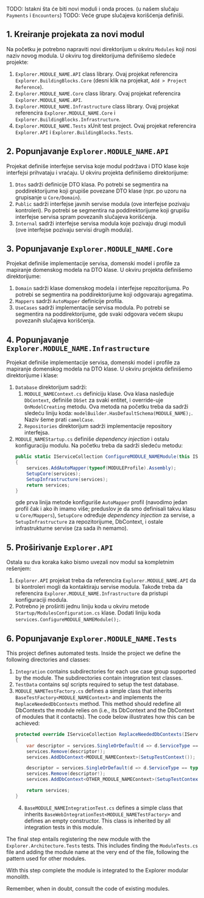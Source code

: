 TODO: Istakni šta će biti novi moduli i onda proces. (u našem slučaju `Payments` i `Encounters`)
TODO: Veće grupe slučajeva korišćenja definiši.

## 1. Kreiranje projekata za novi modul
Na početku je potrebno napraviti novi direktorijum u okviru `Modules` koji nosi naziv novog modula. U okviru tog direktorijuma definišemo sledeće projekte:
1. `Explorer.MODULE_NAME.API` class library. Ovaj projekat referencira `Explorer.BuildingBlocks.Core` (desni klik na projekat, `Add > Project Reference`).
2. `Explorer.MODULE_NAME.Core` class library. Ovaj projekat referencira `Explorer.MODULE_NAME.API`.
3. `Explorer.MODULE_NAME.Infrastructure` class library. Ovaj projekat referencira `Explorer.MODULE_NAME.Core` i `Explorer.BuildingBlocks.Infrastructure`.
4. `Explorer.MODULE_NAME.Tests` xUnit test project. Ovaj projekat referencira `Explorer.API` i `Explorer.BuildingBlocks.Tests`.

## 2. Popunjavanje `Explorer.MODULE_NAME.API`
Projekat definiše interfejse servisa koje modul podržava i DTO klase koje interfejsi prihvataju i vraćaju. U okviru projekta definišemo direktorijume:
1. `Dtos` sadrži definicije DTO klasa. Po potrebi se segmentira na poddirektorijume koji grupiše povezane DTO klase (npr. po uzoru na grupisanje u `Core/Domain`).
2. `Public` sadrži interfejse javnih servise modula (ove interfejse pozivaju kontroleri). Po potrebi se segmentira na poddirektorijume koji grupišu interfejse servisa spram povezanih slučajeva korišćenja.
3. `Internal` sadrži interfejse servisa modula koje pozivaju drugi moduli (ove interfejse pozivaju servisi drugih modula).

## 3. Popunjavanje `Explorer.MODULE_NAME.Core`
Projekat definiše implementacije servisa, domenski model i profile za mapiranje domenskog modela na DTO klase. U okviru projekta definišemo direktorijume:
1. `Domain` sadrži klase domenskog modela i interfejse repozitorijuma. Po potrebi se segmentira na poddirektorijume koji odgovaraju agregatima.
2. `Mappers` sadrži `AutoMapper` definicije profila.
3. `UseCases` sadrži implementacije servisa modula. Po potrebi se segmentira na poddirektorijume, gde svaki odgovara većem skupu povezanih slučajeva korišćenja.

## 4. Popunjavanje `Explorer.MODULE_NAME.Infrastructure`
Projekat definiše implementacije servisa, domenski model i profile za mapiranje domenskog modela na DTO klase. U okviru projekta definišemo direktorijume i klase:
1. `Database` direktorijum sadrži:
   1. `MODULE_NAMEContext.cs` definiciju klase. Ova klasa nasleđuje `DbContext`, definiše `DbSet` za svaki entitet, i override-uje `OnModelCreating` metodu. Ova metoda na početku treba da sadrži sledeću liniju koda: `modelBuilder.HasDefaultSchema(MODULE_NAME);`. Naziv šeme prati `camelCase`.
   2. `Repositories` direktorijum sadrži implementacije repository interfejsa.
2. `MODULE_NAMEStartup.cs` definiše _dependency injection_ i ostalu konfiguraciju modulu. Na početku treba da sadrži sledeću metodu:
   ```csharp
   public static IServiceCollection ConfigureMODULE_NAMEModule(this IServiceCollection services)
   {
       services.AddAutoMapper(typeof(MODULEProfile).Assembly);
       SetupCore(services);
       SetupInfrastructure(services);
       return services;
   }
   ```
   gde prva linija metode konfiguriše `AutoMapper` profil (navodimo jedan profil čak i ako ih imamo više; preduslov je da smo definisali takvu klasu u `Core/Mappers`), `SetupCore` određuje *dependency injection* za servise, a `SetupInfrastructure` za repozitorijume, DbContext, i ostale infrastrukturne servise (za sada ih nemamo).

## 5. Proširivanje `Explorer.API`
Ostala su dva koraka kako bismo uvezali nov modul sa kompletnim rešenjem:
1. `Explorer.API` projekat treba da referencira `Explorer.MODULE_NAME.API` da bi kontroleri mogli da kontaktiraju servise modula. Takođe treba da referencira `Explorer.MODULE_NAME.Infrastructure` da pristupi konfiguraciji modula.
2. Potrebno je proširiti jednu liniju koda u okviru metode `Startup/ModulesConfiguration.cs` klase. Dodati liniju koda `services.ConfigureMODULE_NAMEModule();`.

## 6. Popunjavanje `Explorer.MODULE_NAME.Tests`
This project defines automated tests. Inside the project we define the following directories and classes:
1. `Integration` contains subdirectories for each use case group supported by the module. The subdirectories contain integration test classes.
2. `TestData` contains sql scripts required to setup the test database.
3. `MODULE_NAMETestFactory.cs` defines a simple class that inherits `BaseTestFactory<MODULE_NAMEContext>` and implements the `ReplaceNeededDbContexts` method. This method should redefine all DbContexts the module relies on (i.e., its DbContext and the DbContext of modules that it contacts). The code below illustrates how this can be achieved:
   ```csharp
   protected override IServiceCollection ReplaceNeededDbContexts(IServiceCollection services)
   {
       var descriptor = services.SingleOrDefault(d => d.ServiceType == typeof(DbContextOptions<MODULE_NAMEContext>));
       services.Remove(descriptor!);
       services.AddDbContext<MODULE_NAMEContext>(SetupTestContext());

       descriptor = services.SingleOrDefault(d => d.ServiceType == typeof(DbContextOptions<OTHER_MODULE_NAMEContext>));
       services.Remove(descriptor!);
       services.AddDbContext<OTHER_MODULE_NAMEContext>(SetupTestContext());

       return services;
   }
   ```
   4. `BaseMODULE_NAMEIntegrationTest.cs` defines a simple class that inherits `BaseWebIntegrationTest<MODULE_NAMETestFactory>` and defines an empty constructor. This class is inherited by all integration tests in this module.

The final step entails registering the new module with the `Explorer.Architecture.Tests` tests. This includes finding the `ModuleTests.cs` file and adding the module name at the very end of the file, following the pattern used for other modules.

With this step complete the module is integrated to the Explorer modular monolith.

Remember, when in doubt, consult the code of existing modules.
